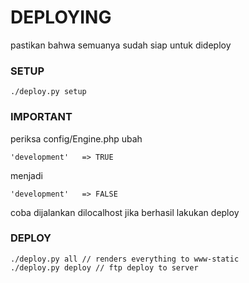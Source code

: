 # DEPLOYING
pastikan bahwa semuanya sudah siap untuk dideploy

### SETUP

    ./deploy.py setup

### IMPORTANT
periksa config/Engine.php ubah

	'development'	=> TRUE

menjadi

	'development'	=> FALSE

coba dijalankan dilocalhost
jika berhasil lakukan deploy

### DEPLOY 

    ./deploy.py all // renders everything to www-static
    ./deploy.py deploy // ftp deploy to server